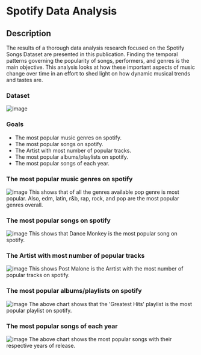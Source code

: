 # Spotify Data Analysis

## Description 
The results of a thorough data analysis research focused on the Spotify Songs Dataset are presented in this publication. Finding the temporal patterns governing the popularity of songs, performers, and genres is the main objective. This analysis looks at how these important aspects of music change over time in an effort to shed light on how dynamic musical trends and tastes are.

### Dataset
![image](https://github.com/Anirban3456/Spotify_Songs_Dashboard/assets/118114203/fd60d9da-3289-456f-bf41-c7d8ea2e19dc)

### Goals 
- The most popular music genres on spotify.
- The most popular songs on spotify.
- The Artist with most number of popular tracks.
- The most popular albums/playlists on spotify.
- The most popular songs of each year.

### The most popular music genres on spotify
![image](https://github.com/Anirban3456/Spotify_Songs_Dashboard/assets/118114203/19bf193e-b1b9-485d-8287-67873ac9525b)
This shows that of all the genres available pop genre is most popular. Also, edm, latin, r&b, rap, rock, and pop are the most popular genres overall.

### The most popular songs on spotify
![image](https://github.com/Anirban3456/Spotify_Songs_Dashboard/assets/118114203/dcebbb9a-d70b-4cf1-a932-badd573c801b)
This shows that Dance Monkey is the most popular song on spotify.

### The Artist with most number of popular tracks
![image](https://github.com/Anirban3456/Spotify_Songs_Dashboard/assets/118114203/e88e28b9-0c30-4a8d-bd40-9174815cea58)
This shows Post Malone is the Arrtist with the most number of popular tracks on spotify.

### The most popular albums/playlists on spotify
![image](https://github.com/Anirban3456/Spotify_Songs_Dashboard/assets/118114203/215e8a4b-f5ec-4aa4-9b75-eefc57df8755)
The above chart shows that the 'Greatest Hits' playlist is the most popular playlist on spotify.

### The most popular songs of each year
![image](https://github.com/Anirban3456/Spotify_Songs_Dashboard/assets/118114203/17808ac5-518e-4f5a-8587-d1b9fafddc0b)
The above chart shows the most popular songs with their respective years of release.


